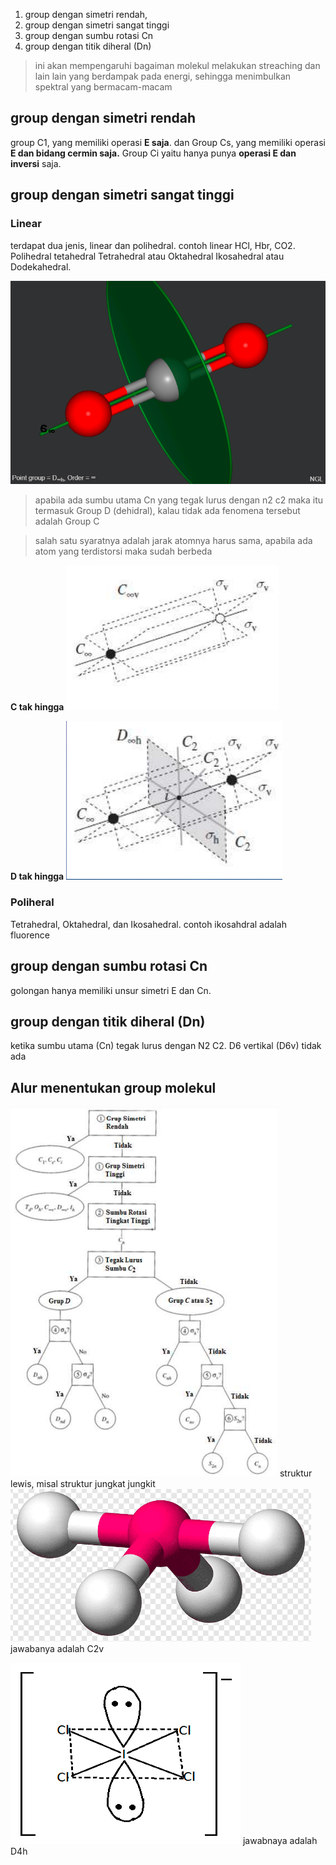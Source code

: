 1. group dengan simetri rendah,
2. group dengan simetri sangat tinggi
3. group dengan sumbu rotasi Cn
4. group dengan titik diheral (Dn)

> ini akan mempengaruhi bagaiman molekul melakukan streaching dan lain lain yang berdampak pada energi, sehingga menimbulkan spektral yang bermacam-macam

## group dengan simetri rendah
group C1, yang memiliki operasi **E saja**. dan Group Cs, yang memiliki operasi **E dan bidang cermin saja.**  Group Ci yaitu hanya punya **operasi E dan inversi** saja. 

## group dengan simetri sangat tinggi
### Linear
terdapat dua jenis, linear dan polihedral. contoh linear HCl, Hbr, CO2. Polihedral tetahedral Tetrahedral atau Oktahedral Ikosahedral atau Dodekahedral. 

![a4478216c4bce112c7cb01160d6ab770.png](../../../../_resources/a4478216c4bce112c7cb01160d6ab770.png)

> apabila ada sumbu utama Cn yang tegak lurus dengan n2 c2 maka itu termasuk Group D (dehidral), kalau tidak ada fenomena tersebut adalah Group C

> salah satu syaratnya adalah jarak atomnya harus sama, apabila ada atom yang terdistorsi maka sudah berbeda

**C tak hingga**
![4f1ec709b1811793d549512b2edec79b.png](../../../../_resources/4f1ec709b1811793d549512b2edec79b.png)

**D tak hingga**
![a0c90e65144c2c771f691962db00e7ec.png](../../../../_resources/a0c90e65144c2c771f691962db00e7ec.png)

### Poliheral
Tetrahedral, Oktahedral, dan Ikosahedral. contoh ikosahdral adalah fluorence


## group dengan sumbu rotasi Cn
golongan hanya memiliki unsur simetri E dan Cn. 

## group dengan titik diheral (Dn)
ketika sumbu utama (Cn) tegak lurus dengan N2 C2. D6 vertikal  (D6v) tidak ada

## Alur menentukan group molekul
![0b5896d68c8cc8e992bd87bd0d845690.png](../../../../_resources/0b5896d68c8cc8e992bd87bd0d845690.png)
struktur lewis, misal struktur jungkat jungkit
![4835f25fc7dceac369b4b3bd3a8720a6.png](../../../../_resources/4835f25fc7dceac369b4b3bd3a8720a6.png)
jawabanya adalah C2v


![f5f5f8bd3076964038cca47c9af92609.png](../../../../_resources/f5f5f8bd3076964038cca47c9af92609.png)
jawabnaya adalah D4h

